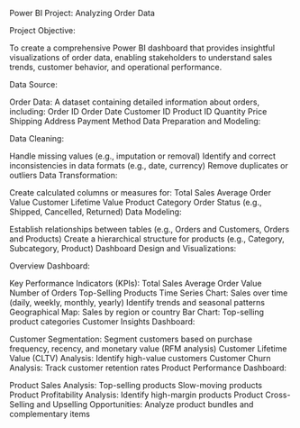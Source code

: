 Power BI Project: Analyzing Order Data

Project Objective:

To create a comprehensive Power BI dashboard that provides insightful visualizations of order data, enabling stakeholders to understand sales trends, customer behavior, and operational performance.

Data Source:

Order Data: A dataset containing detailed information about orders, including:
Order ID
Order Date
Customer ID
Product ID
Quantity
Price
Shipping Address
Payment Method
Data Preparation and Modeling:

Data Cleaning:

Handle missing values (e.g., imputation or removal)
Identify and correct inconsistencies in data formats (e.g., date, currency)
Remove duplicates or outliers
Data Transformation:

Create calculated columns or measures for:
Total Sales
Average Order Value
Customer Lifetime Value
Product Category
Order Status (e.g., Shipped, Cancelled, Returned)
Data Modeling:

Establish relationships between tables (e.g., Orders and Customers, Orders and Products)
Create a hierarchical structure for products (e.g., Category, Subcategory, Product)
Dashboard Design and Visualizations:

Overview Dashboard:

Key Performance Indicators (KPIs):
Total Sales
Average Order Value
Number of Orders
Top-Selling Products
Time Series Chart:
Sales over time (daily, weekly, monthly, yearly)
Identify trends and seasonal patterns
Geographical Map:
Sales by region or country
Bar Chart:
Top-selling product categories
Customer Insights Dashboard:

Customer Segmentation:
Segment customers based on purchase frequency, recency, and monetary value (RFM analysis)
Customer Lifetime Value (CLTV) Analysis:
Identify high-value customers
Customer Churn Analysis:
Track customer retention rates
Product Performance Dashboard:

Product Sales Analysis:
Top-selling products
Slow-moving products
Product Profitability Analysis:
Identify high-margin products
Product Cross-Selling and Upselling Opportunities:
Analyze product bundles and complementary items
